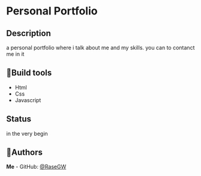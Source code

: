 # Personal Portfolio

## Description

a personal portfolio where i talk about me and my skills. you can to contanct me in it

## 🔨Build tools

- Html
- Css
- Javascript

## Status

in the very begin

## 👤Authors

**Me** - GitHub: [@RaseGW](https://github.com/RaseGW)
